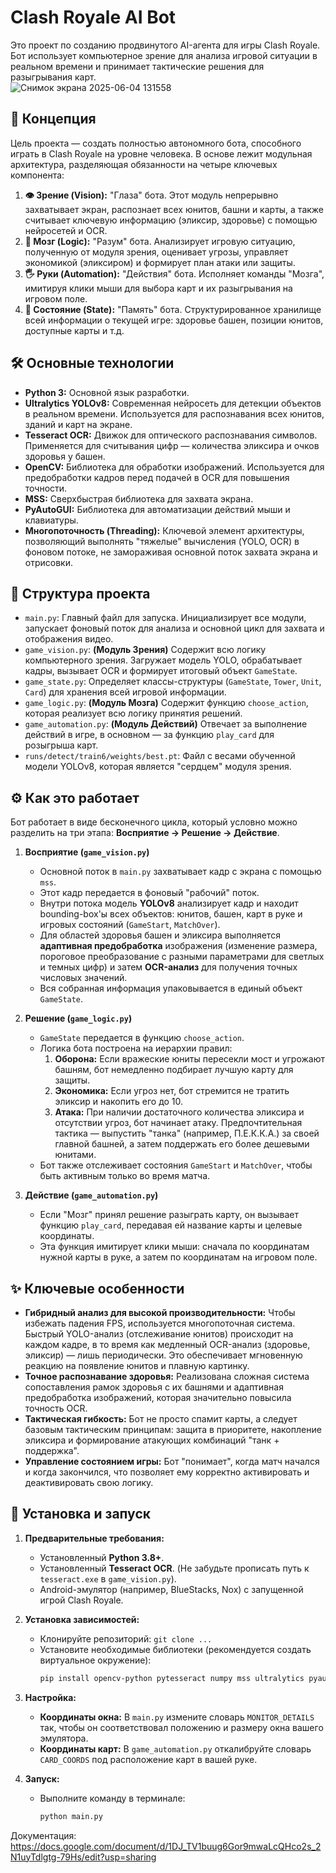 # Clash Royale AI Bot

Это проект по созданию продвинутого AI-агента для игры Clash Royale. Бот использует компьютерное зрение для анализа игровой ситуации в реальном времени и принимает тактические решения для разыгрывания карт. <br>
![Снимок экрана 2025-06-04 131558](https://github.com/user-attachments/assets/9fd7ff2d-38ba-48dd-8729-933df394cb85)
## 🚀 Концепция

Цель проекта — создать полностью автономного бота, способного играть в Clash Royale на уровне человека. В основе лежит модульная архитектура, разделяющая обязанности на четыре ключевых компонента:

1.  **👁️ Зрение (Vision):** "Глаза" бота. Этот модуль непрерывно захватывает экран, распознает всех юнитов, башни и карты, а также считывает ключевую информацию (эликсир, здоровье) с помощью нейросетей и OCR.
2.  **🧠 Мозг (Logic):** "Разум" бота. Анализирует игровую ситуацию, полученную от модуля зрения, оценивает угрозы, управляет экономикой (эликсиром) и формирует план атаки или защиты.
3.  **🖐️ Руки (Automation):** "Действия" бота. Исполняет команды "Мозга", имитируя клики мыши для выбора карт и их разыгрывания на игровом поле.
4.  **💾 Состояние (State):** "Память" бота. Структурированное хранилище всей информации о текущей игре: здоровье башен, позиции юнитов, доступные карты и т.д.

## 🛠️ Основные технологии

*   **Python 3:** Основной язык разработки.
*   **Ultralytics YOLOv8:** Современная нейросеть для детекции объектов в реальном времени. Используется для распознавания всех юнитов, зданий и карт на экране.
*   **Tesseract OCR:** Движок для оптического распознавания символов. Применяется для считывания цифр — количества эликсира и очков здоровья у башен.
*   **OpenCV:** Библиотека для обработки изображений. Используется для предобработки кадров перед подачей в OCR для повышения точности.
*   **MSS:** Сверхбыстрая библиотека для захвата экрана.
*   **PyAutoGUI:** Библиотека для автоматизации действий мыши и клавиатуры.
*   **Многопоточность (Threading):** Ключевой элемент архитектуры, позволяющий выполнять "тяжелые" вычисления (YOLO, OCR) в фоновом потоке, не замораживая основной поток захвата экрана и отрисовки.

## 📂 Структура проекта

*   `main.py`: Главный файл для запуска. Инициализирует все модули, запускает фоновый поток для анализа и основной цикл для захвата и отображения видео.
*   `game_vision.py`: **(Модуль Зрения)** Содержит всю логику компьютерного зрения. Загружает модель YOLO, обрабатывает кадры, вызывает OCR и формирует итоговый объект `GameState`.
*   `game_state.py`: Определяет классы-структуры (`GameState`, `Tower`, `Unit`, `Card`) для хранения всей игровой информации.
*   `game_logic.py`: **(Модуль Мозга)** Содержит функцию `choose_action`, которая реализует всю логику принятия решений.
*   `game_automation.py`: **(Модуль Действий)** Отвечает за выполнение действий в игре, в основном — за функцию `play_card` для розыгрыша карт.
*   `runs/detect/train6/weights/best.pt`: Файл с весами обученной модели YOLOv8, которая является "сердцем" модуля зрения.

## ⚙️ Как это работает

Бот работает в виде бесконечного цикла, который условно можно разделить на три этапа: **Восприятие → Решение → Действие**.

1.  **Восприятие (`game_vision.py`)**
    *   Основной поток в `main.py` захватывает кадр с экрана с помощью `mss`.
    *   Этот кадр передается в фоновый "рабочий" поток.
    *   Внутри потока модель **YOLOv8** анализирует кадр и находит bounding-box'ы всех объектов: юнитов, башен, карт в руке и игровых состояний (`GameStart`, `MatchOver`).
    *   Для областей здоровья башен и эликсира выполняется **адаптивная предобработка** изображения (изменение размера, пороговое преобразование с разными параметрами для светлых и темных цифр) и затем **OCR-анализ** для получения точных числовых значений.
    *   Вся собранная информация упаковывается в единый объект `GameState`.

2.  **Решение (`game_logic.py`)**
    *   `GameState` передается в функцию `choose_action`.
    *   Логика бота построена на иерархии правил:
        1.  **Оборона:** Если вражеские юниты пересекли мост и угрожают башням, бот немедленно подбирает лучшую карту для защиты.
        2.  **Экономика:** Если угроз нет, бот стремится не тратить эликсир и накопить его до 10.
        3.  **Атака:** При наличии достаточного количества эликсира и отсутствии угроз, бот начинает атаку. Предпочтительная тактика — выпустить "танка" (например, П.Е.К.К.А.) за своей главной башней, а затем поддержать его более дешевыми юнитами.
    *   Бот также отслеживает состояния `GameStart` и `MatchOver`, чтобы быть активным только во время матча.

3.  **Действие (`game_automation.py`)**
    *   Если "Мозг" принял решение разыграть карту, он вызывает функцию `play_card`, передавая ей название карты и целевые координаты.
    *   Эта функция имитирует клики мыши: сначала по координатам нужной карты в руке, а затем по координатам на игровом поле.

## ✨ Ключевые особенности

*   **Гибридный анализ для высокой производительности:** Чтобы избежать падения FPS, используется многопоточная система. Быстрый YOLO-анализ (отслеживание юнитов) происходит на каждом кадре, в то время как медленный OCR-анализ (здоровье, эликсир) — лишь периодически. Это обеспечивает мгновенную реакцию на появление юнитов и плавную картинку.
*   **Точное распознавание здоровья:** Реализована сложная система сопоставления рамок здоровья с их башнями и адаптивная предобработка изображений, которая значительно повысила точность OCR.
*   **Тактическая гибкость:** Бот не просто спамит карты, а следует базовым тактическим принципам: защита в приоритете, накопление эликсира и формирование атакующих комбинаций "танк + поддержка".
*   **Управление состоянием игры:** Бот "понимает", когда матч начался и когда закончился, что позволяет ему корректно активировать и деактивировать свою логику.

## 📖 Установка и запуск

1.  **Предварительные требования:**
    *   Установленный **Python 3.8+**.
    *   Установленный **Tesseract OCR**. (Не забудьте прописать путь к `tesseract.exe` в `game_vision.py`).
    *   Android-эмулятор (например, BlueStacks, Nox) с запущенной игрой Clash Royale.

2.  **Установка зависимостей:**
    *   Клонируйте репозиторий: `git clone ...`
    *   Установите необходимые библиотеки (рекомендуется создать виртуальное окружение):
        ```bash
        pip install opencv-python pytesseract numpy mss ultralytics pyautogui
        ```

3.  **Настройка:**
    *   **Координаты окна:** В `main.py` измените словарь `MONITOR_DETAILS` так, чтобы он соответствовал положению и размеру окна вашего эмулятора.
    *   **Координаты карт:** В `game_automation.py` откалибруйте словарь `CARD_COORDS` под расположение карт в вашей руке.

4.  **Запуск:**
    *   Выполните команду в терминале:
        ```bash
        python main.py
        ```

Документация: https://docs.google.com/document/d/1DJ_TV1buug6Gor9mwaLcQHco2s_2N1uyTdlgtg-79Hs/edit?usp=sharing
